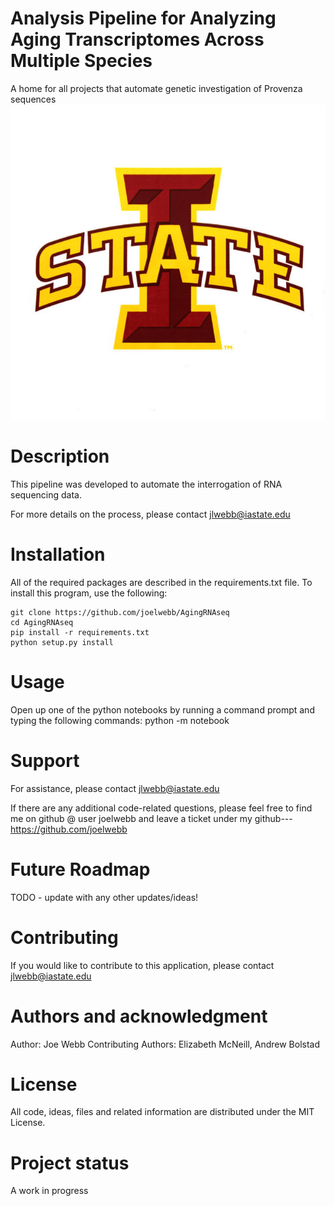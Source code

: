 # Analysis Pipeline for Analyzing Aging Transcriptomes Across Multiple Species
A home for all projects that automate genetic investigation of Provenza sequences
![ISU Logo](isu_logo.png)

# Description
This pipeline was developed to automate the interrogation of RNA sequencing data. 

For more details on the process, please contact jlwebb@iastate.edu

# Installation
All of the required packages are described in the requirements.txt file. To install this program, use the following:

	git clone https://github.com/joelwebb/AgingRNAseq
	cd AgingRNAseq
	pip install -r requirements.txt
	python setup.py install

# Usage
Open up one of the python notebooks by running a command prompt and typing the following commands:
  python -m notebook


# Support
For assistance, please contact jlwebb@iastate.edu

If there are any additional code-related questions, please feel free to find me on github @ user joelwebb and leave a ticket under my github--- https://github.com/joelwebb

# Future Roadmap
TODO - update with any other updates/ideas!

# Contributing
If you would like to contribute to this application, please contact jlwebb@iastate.edu


# Authors and acknowledgment
Author: Joe Webb
Contributing Authors: Elizabeth McNeill, Andrew Bolstad

# License
All code, ideas, files and related information are distributed under the MIT License.  

# Project status
A work in progress
